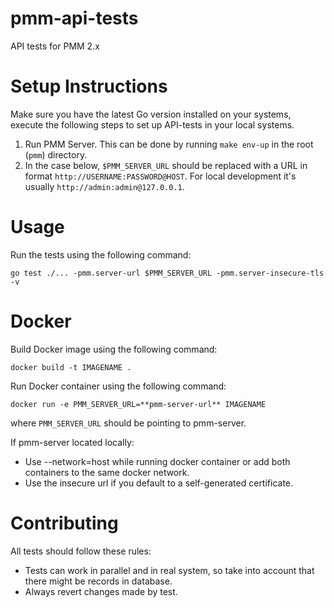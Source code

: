 # pmm-api-tests

API tests for PMM 2.x

# Setup Instructions

Make sure you have the latest Go version installed on your systems, execute the following steps
to set up API-tests in your local systems.

1. Run PMM Server. This can be done by running `make env-up` in the root (`pmm`) directory.
2. In the case below, `$PMM_SERVER_URL` should be replaced with a URL in format `http://USERNAME:PASSWORD@HOST`. For local development it's usually `http://admin:admin@127.0.0.1`.

# Usage

Run the tests using the following command:

```
go test ./... -pmm.server-url $PMM_SERVER_URL -pmm.server-insecure-tls -v
```

# Docker

Build Docker image using the following command:

```
docker build -t IMAGENAME .
```

Run Docker container using the following command:

```
docker run -e PMM_SERVER_URL=**pmm-server-url** IMAGENAME
```

where `PMM_SERVER_URL` should be pointing to pmm-server.

If pmm-server located locally:

- Use --network=host while running docker container or add both containers to the same docker network.
- Use the insecure url if you default to a self-generated certificate.

# Contributing

All tests should follow these rules:

- Tests can work in parallel and in real system, so take into account that there might be records in database.
- Always revert changes made by test.
